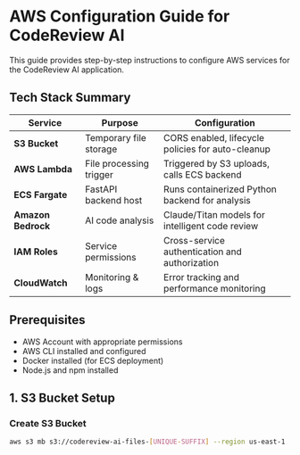 # AWS Configuration Guide for CodeReview AI

This guide provides step-by-step instructions to configure AWS services for the CodeReview AI application.

## Tech Stack Summary

| Service | Purpose | Configuration |
|---------|---------|---------------|
| **S3 Bucket** | Temporary file storage | CORS enabled, lifecycle policies for auto-cleanup |
| **AWS Lambda** | File processing trigger | Triggered by S3 uploads, calls ECS backend |
| **ECS Fargate** | FastAPI backend host | Runs containerized Python backend for analysis |
| **Amazon Bedrock** | AI code analysis | Claude/Titan models for intelligent code review |
| **IAM Roles** | Service permissions | Cross-service authentication and authorization |
| **CloudWatch** | Monitoring & logs | Error tracking and performance monitoring |

## Prerequisites

- AWS Account with appropriate permissions
- AWS CLI installed and configured
- Docker installed (for ECS deployment)
- Node.js and npm installed

## 1. S3 Bucket Setup

### Create S3 Bucket
```bash
aws s3 mb s3://codereview-ai-files-[UNIQUE-SUFFIX] --region us-east-1
